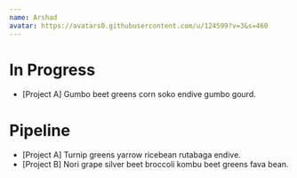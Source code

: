 ```yaml
---
name: Arshad
avatar: https://avatars0.githubusercontent.com/u/124599?v=3&s=460
---
```


# In Progress

* [Project A] Gumbo beet greens corn soko endive gumbo gourd.

# Pipeline

* [Project A] Turnip greens yarrow ricebean rutabaga endive.
* [Project B] Nori grape silver beet broccoli kombu beet greens fava bean.
